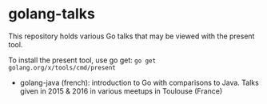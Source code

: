 # golang-talks

This repository holds various Go talks that may be viewed with the present tool.

To install the present tool, use go get: `go get golang.org/x/tools/cmd/present`



* golang-java (french): introduction to Go with comparisons to Java. Talks given in 2015 & 2016 in various meetups in Toulouse (France)
